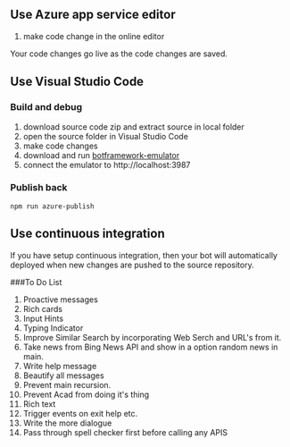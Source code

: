 ## Use Azure app service editor

1. make code change in the online editor

Your code changes go live as the code changes are saved.

## Use Visual Studio Code

### Build and debug
1. download source code zip and extract source in local folder
2. open the source folder in  Visual Studio Code
3. make code changes
4. download and run [botframework-emulator](https://emulator.botframework.com/)
5. connect the emulator to http://localhost:3987

### Publish back

```
npm run azure-publish
```

## Use continuous integration

If you have setup continuous integration, then your bot will automatically deployed when new changes are pushed to the source repository.

###To Do List
1. Proactive messages
2. Rich cards
3. Input Hints
4. Typing Indicator
5. Improve Similar Search by incorporating Web Serch and URL's from it.
6. Take news from Bing News API and show in a option random news in main.
7. Write help message 
8. Beautify all messages
9. Prevent main recursion.
10. Prevent Acad from doing it's thing
11. Rich text 
12. Trigger events on exit help etc.
13. Write the more dialogue
14. Pass through spell checker first before calling any APIS
